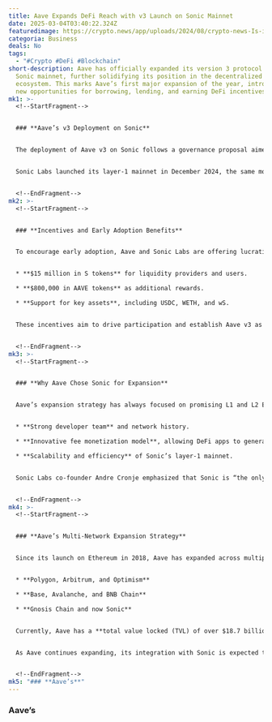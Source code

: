 ```yaml
---
title: Aave Expands DeFi Reach with v3 Launch on Sonic Mainnet
date: 2025-03-04T03:40:22.324Z
featuredimage: https://crypto.news/app/uploads/2024/08/crypto-news-Is-investing-in-classic-stocks-always-safer-than-defi-option04-1380x820.webp
categoria: Business
deals: No
tags:
  - "#Crypto #DeFi #Blockchain"
short-description: Aave has officially expanded its version 3 protocol to the
  Sonic mainnet, further solidifying its position in the decentralized finance
  ecosystem. This marks Aave’s first major expansion of the year, introducing
  new opportunities for borrowing, lending, and earning DeFi incentives.
mk1: >-
  <!--StartFragment-->


  ### **Aave’s v3 Deployment on Sonic**


  The deployment of Aave v3 on Sonic follows a governance proposal aimed at integrating the DeFi protocol into the network, formerly known as Fantom. The transition was led by Web3 developer bgdlabs, with risk assessments conducted by Chaos Labs and LlamaRisk. Chainlink’s oracle platform provides essential price feeds to ensure accurate market data.


  Sonic Labs launched its layer-1 mainnet in December 2024, the same month the AAVE community approved the governance proposal to bring v3 to the network. This move is expected to enhance liquidity and expand Aave’s ecosystem to new users.


  <!--EndFragment-->
mk2: >-
  <!--StartFragment-->


  ### **Incentives and Early Adoption Benefits**


  To encourage early adoption, Aave and Sonic Labs are offering lucrative incentives:


  * **$15 million in S tokens** for liquidity providers and users.

  * **$800,000 in AAVE tokens** as additional rewards.

  * **Support for key assets**, including USDC, WETH, and wS.


  These incentives aim to drive participation and establish Aave v3 as a major DeFi lending platform on Sonic.


  <!--EndFragment-->
mk3: >-
  <!--StartFragment-->


  ### **Why Aave Chose Sonic for Expansion**


  Aave’s expansion strategy has always focused on promising L1 and L2 Ethereum-compatible networks. The decision to deploy on Sonic was based on:


  * **Strong developer team** and network history.

  * **Innovative fee monetization model**, allowing DeFi apps to generate additional income.

  * **Scalability and efficiency** of Sonic’s layer-1 mainnet.


  Sonic Labs co-founder Andre Cronje emphasized that Sonic is “the only chain where you get paid for the activity you create,” making it a compelling platform for Aave’s next stage of growth.


  <!--EndFragment-->
mk4: >-
  <!--StartFragment-->


  ### **Aave’s Multi-Network Expansion Strategy**


  Since its launch on Ethereum in 2018, Aave has expanded across multiple blockchains, including:


  * **Polygon, Arbitrum, and Optimism**

  * **Base, Avalanche, and BNB Chain**

  * **Gnosis Chain and now Sonic**


  Currently, Aave has a **total value locked (TVL) of over $18.7 billion**, slightly down from its peak of $22 billion in December 2024.


  As Aave continues expanding, its integration with Sonic is expected to attract more users and liquidity, further solidifying its role as a leader in the DeFi space.


  <!--EndFragment-->
mk5: "### **Aave’s**"
---
```

### **Aave’s**